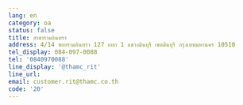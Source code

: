 ```yaml
---
lang: en
category: oa
status: false
title: สาขารามอินทรา
address: 4/14 ซอยรามอินทรา 127 แยก 1 แขวงมีนบุรี เขตมีนบุรี กรุงเทพมหานคร 10510
tel_display: 084-097-0088
tel: '0840970088'
line_display: '@thamc_rit'
line_url:
email: customer.rit@thamc.co.th
code: '20'
---
```

